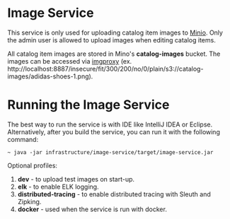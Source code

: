 # Image Service

This service is only used for uploading catalog item images to [Minio](https://github.com/minio/minio). Only the admin
user is allowed to upload images when editing catalog items.

All catalog item images are stored in Mino's **catalog-images** bucket. The images can be accessed via 
[imgproxy](https://imgproxy.net/) (ex. http://localhost:8887/insecure/fit/300/200/no/0/plain/s3://catalog-images/adidas-shoes-1.png).

# Running the Image Service
The best way to run the service is with IDE like IntelliJ IDEA or Eclipse. Alternatively, after you build the service,
you can run it with the following command:

    ~ java -jar infrastructure/image-service/target/image-service.jar

Optional profiles:
1. **dev** - to upload test images on start-up.
2. **elk** - to enable ELK logging.
3. **distributed-tracing** - to enable distributed tracing with Sleuth and Zipking.
4. **docker** - used when the service is run with docker.
